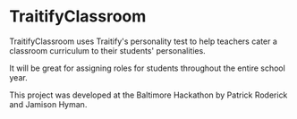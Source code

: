 TraitifyClassroom
=================

TraitifyClassroom uses Traitify's personality test to help teachers cater a classroom curriculum to their students' personalities.

It will be great for assigning roles for students throughout the entire school year.

This project was developed at the Baltimore Hackathon by Patrick Roderick and Jamison Hyman.
